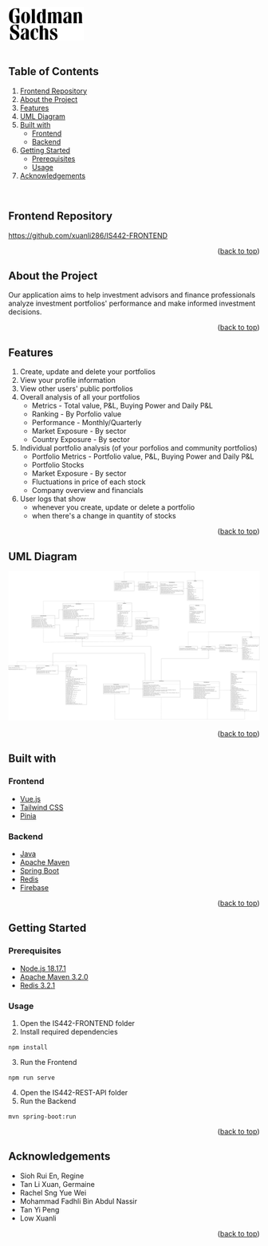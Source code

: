<div align="left">
  <img src="https://raw.githubusercontent.com/xuanli286/IS442-FRONTEND/d1a854cdcf681d22a726a4a4a6a22649b4135cb8/public/gs-logo.svg" alt="Logo" width="30%">
</div>
<br/>

## Table of Contents
<ol>
    <li>
        <a href="#frontend-repository">Frontend Repository</a>
    </li>
    <li>
        <a href="#about-the-project">About the Project</a>
    </li>
    <li>
        <a href="#features">Features</a>
    </li>
    <li>
        <a href="#uml-diagram">UML Diagram</a>
    </li>
    <li>
        <a href="#built-with">Built with</a>
        <ul>
            <li>
                <a href="#frontend">Frontend</a>
            </li>
            <li>
                <a href="#backend">Backend</a>
            </li>
        </ul>
    </li>
    <li>
        <a href="#getting-started">Getting Started</a>
        <ul>
            <li>
                <a href="#prerequisites">Prerequisites</a>
            </li>
            <li>
                <a href="#usage">Usage</a>
            </li>
        </ul>
    </li>
    <li>
        <a href="#acknowledgements">Acknowledgements</a>
    </li>
</ol>
<br/>

## Frontend Repository
https://github.com/xuanli286/IS442-FRONTEND

<p align="right">(<a href="#table-of-contents">back to top</a>)</p>

## About the Project
<p>
    Our application aims to help investment advisors and finance professionals analyze investment portfolios' performance and make informed investment decisions.
</p>
<p align="right">(<a href="#table-of-contents">back to top</a>)</p>


## Features
<ol>
    <li>Create, update and delete your portfolios</li>
    <li>View your profile information</li>
    <li>View other users' public portfolios</li>
    <li>
        Overall analysis of all your portfolios
        <ul>
            <li>Metrics - Total value, P&L, Buying Power and Daily P&L</li>
            <li>Ranking - By Porfolio value</li>
            <li>Performance - Monthly/Quarterly</li>
            <li>Market Exposure - By sector</li>
            <li>Country Exposure - By sector</li>
        </ul>
    </li>
    <li>
        Individual portfolio analysis (of your porfolios and community portfolios)
        <ul>
            <li>Portfolio Metrics - Portfolio value, P&L, Buying Power and Daily P&L</li>
            <li>Portfolio Stocks</li>
            <li>Market Exposure - By sector</li>
            <li>Fluctuations in price of each stock</li>
            <li>Company overview and financials</li>
        </ul>
    </li>
    <li>
        User logs that show
        <ul>
            <li>whenever you create, update or delete a portfolio</li>
            <li>when there's a change in quantity of stocks</li>
        </ul>
    </li>
</ol>

<p align="right">(<a href="#table-of-contents">back to top</a>)</p>

## UML Diagram
<div align="center">
	<img src="./images/uml.jpg" alt="uml-diagram" width="600" height="300">
</div>
<p align="right">(<a href="#table-of-contents">back to top</a>)</p>


## Built with

### Frontend
<ul>
    <li>
        <a href="https://vuejs.org">Vue.js</a>
    </li>
    <li>
        <a href="https://tailwindcss.com/">Tailwind CSS</a>
    </li>
    <li>
        <a href="https://pinia.vuejs.org/">Pinia</a>
    </li>
</ul>

### Backend
<ul>
    <li>
        <a href="https://www.java.com/en/">Java</a>
    </li>
    <li>
        <a href="https://maven.apache.org/index.html">Apache Maven</a>
    </li>
    <li>
        <a href="https://spring.io/projects/spring-boot">Spring Boot</a>
    </li>
    <li>
        <a href="https://github.com/microsoftarchive/redis/releases/tag/win-3.2.100">Redis</a>
    </li>
    <li>
        <a href="https://firebase.google.com/">Firebase</a>
    </li>
</ul>

<p align="right">(<a href="#table-of-contents">back to top</a>)</p>


## Getting Started

### Prerequisites
<ul>
    <li>
        <a href="https://nodejs.org/en">Node.js 18.17.1</a>
    </li>
    <li>
        <a href="https://maven.apache.org/install.html">Apache Maven 3.2.0</a>
    </li>
    <li>
        <a href="https://github.com/microsoftarchive/redis/releases/tag/win-3.2.100">Redis 3.2.1</a>
    </li>
</ul>

### Usage

1. Open the IS442-FRONTEND folder
2. Install required dependencies

```
npm install
```
3. Run the Frontend

```
npm run serve
```

4. Open the IS442-REST-API folder
5. Run the Backend

```
mvn spring-boot:run
```

<p align="right">(<a href="#table-of-contents">back to top</a>)</p>


## Acknowledgements
<ul>
    <li>Sioh Rui En, Regine</li>
    <li>Tan Li Xuan, Germaine</li>
    <li>Rachel Sng Yue Wei</li>
    <li>Mohammad Fadhli Bin Abdul Nassir</li>
    <li>Tan Yi Peng</li>
    <li>Low Xuanli</li>
</ul>

<p align="right">(<a href="#table-of-contents">back to top</a>)</p>